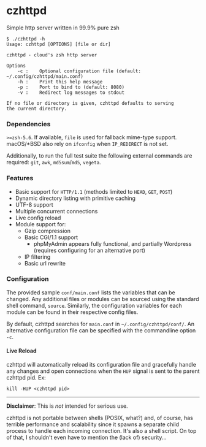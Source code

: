 # czhttpd
Simple http server written in 99.9% pure zsh

```
$ ./czhttpd -h
Usage: czhttpd [OPTIONS] [file or dir]

czhttpd - cloud's zsh http server

Options
    -c :    Optional configuration file (default: ~/.config/czhttpd/main.conf)
    -h :    Print this help message
    -p :    Port to bind to (default: 8080)
    -v :    Redirect log messages to stdout

If no file or directory is given, czhttpd defaults to serving
the current directory.
```

### Dependencies
`>=zsh-5.6`. If available, `file` is used for fallback mime-type support. macOS/*BSD also rely on `ifconfig` when `IP_REDIRECT` is not set.

Additionally, to run the full test suite the following external commands are required: `git`, `awk`, `md5sum`/`md5`, `vegeta`.

### Features
- Basic support for `HTTP/1.1` (methods limited to `HEAD`, `GET`, `POST`)
- Dynamic directory listing with primitive caching
- UTF-8 support
- Multiple concurrent connections
- Live config reload
- Module support for:
    - Gzip compression
    - Basic CGI/1.1 support
        - phpMyAdmin appears fully functional, and partially Wordpress (requires configuring for an alternative port)
    - IP filtering
    - Basic url rewrite

### Configuration
The provided sample `conf/main.conf` lists the variables that can be changed. Any additional files or modules can be sourced using the standard shell command, `source`. Similarly, the configuration variables for each module can be found in their respective config files.

By default, czhttpd searches for `main.conf` in `~/.config/czhttpd/conf/`. An alternative configuration file can be specified with the commandline option `-c`.

#### Live Reload
czhttpd will automatically reload its configuration file and gracefully handle any changes and open connections when the `HUP` signal is sent to the parent czhttpd pid. Ex:

```
kill -HUP <czhttpd pid>
```

---

**Disclaimer**: This is *not* intended for serious use.

czhttpd is not portable between shells (POSIX, what?) and, of course, has terrible performance and scalability since it spawns a separate child process to handle each incoming connection. It's also a shell script. On top of that, I shouldn't even have to mention the (lack of) security...
